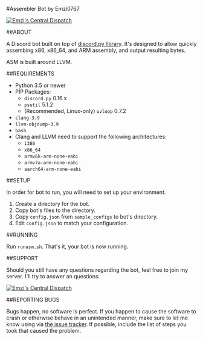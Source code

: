 #Assembler Bot by Emzi0767

[![Emzi's Central Dispatch](https://discordapp.com/api/guilds/207879549394878464/widget.png)](https://discord.gg/rGKrJDR)

##ABOUT

A Discord bot built on top of [discord.py library](https://github.com/Rapptz/discord.py/). It's designed to allow quickly assembing x86, x86_64, and ARM assembly, and output resulting bytes.

ASM is built around LLVM.

##REQUIREMENTS

* Python 3.5 or newer
* PIP Packages:
   * `discord.py` 0.16.x
   * `psutil` 5.1.2
   * (Recommended, Linux-only) `uvloop` 0.7.2
* `clang-3.9`
* `llvm-objdump-3.9`
* `bash`
* Clang and LLVM need to support the following architectures:
   * `i386`
   * `x86_64`
   * `armv6k-arm-none-eabi`
   * `armv7a-arm-none-eabi`
   * `aarch64-arm-none-eabi`

##SETUP

In order for bot to run, you will need to set up your environment. 

1. Create a directory for the bot.
2. Copy bot's files to the directory.
3. Copy `config.json` from `sample_configs` to bot's directory.
4. Edit `config.json` to match your configuration.

##RUNNING

Run `runasm.sh`. That's it, your bot is now running.

##SUPPORT

Should you still have any questions regarding the bot, feel free to join my server. I'll try to answer an questions:

[![Emzi's Central Dispatch](https://discordapp.com/api/guilds/207879549394878464/embed.png?style=banner1)](https://discord.gg/rGKrJDR)

##REPORTING BUGS

Bugs happen, no software is perfect. If you happen to cause the software to crash or otherwise behave in an unintended manner, make sure to let me know using via [the issue tracker](https://github.com/Emzi0767/Discord-ASM-Bot/issues). If possible, include the list of steps you took that caused the problem.